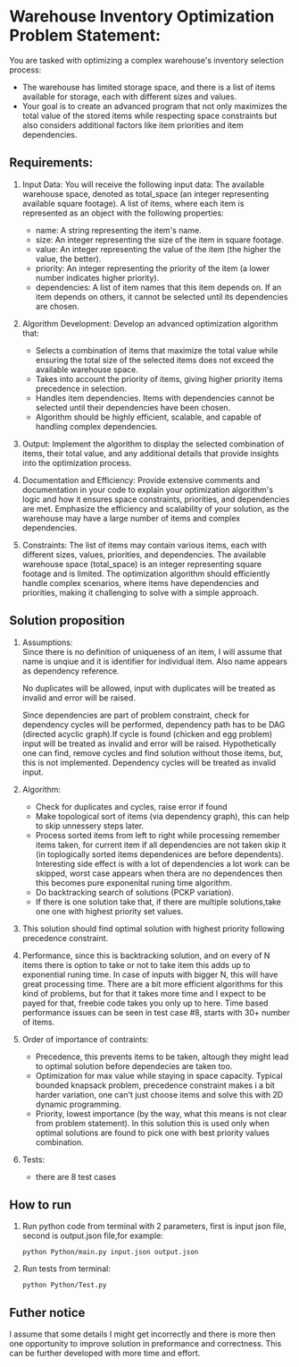 # Warehouse Inventory Optimization Problem Statement:

You are tasked with optimizing a complex warehouse's inventory selection process:

- The warehouse has limited storage space, and there is a list of items available for storage, each with different sizes
and values. 
- Your goal is to create an advanced program that not only maximizes the total value of the
stored items while respecting space constraints but also considers additional factors like item
priorities and item dependencies.

## Requirements:

1. Input Data:
    You will receive the following input data:
    The available warehouse space, denoted as total_space (an integer representing available square
    footage). A list of items, where each item is represented as an object with the following properties:
    - name: A string representing the item's name.
    - size: An integer representing the size of the item in square footage.
    - value: An integer representing the value of the item (the higher the value, the better).
    - priority: An integer representing the priority of the item (a lower number indicates higher priority).
    - dependencies: A list of item names that this item depends on. If an item depends on others, it cannot
    be selected until its dependencies are chosen.

2. Algorithm Development:
    Develop an advanced optimization algorithm that:
    - Selects a combination of items that maximize the total value while ensuring the total size of the selected items does not exceed the available warehouse space.
    - Takes into account the priority of items, giving higher priority items precedence in selection.
    - Handles item dependencies. Items with dependencies cannot be selected until their dependencies
    have been chosen.
    - Algorithm should be highly efficient, scalable, and capable of handling
    complex dependencies.

3. Output:
    Implement the algorithm to display the selected combination of items, their total value, and any
    additional details that provide insights into the optimization process.
    
4. Documentation and Efficiency:
    Provide extensive comments and documentation in your code to explain your optimization
    algorithm's logic and how it ensures space constraints, priorities, and dependencies are met.
    Emphasize the efficiency and scalability of your solution, as the warehouse may have a large number
    of items and complex dependencies.

5. Constraints:
    The list of items may contain various items, each with different sizes, values, priorities, and
    dependencies. The available warehouse space (total_space) is an integer representing square footage and is limited.
    The optimization algorithm should efficiently handle complex scenarios, where items have
    dependencies and priorities, making it challenging to solve with a simple approach.

## Solution proposition

1. Assumptions:<br/>
   Since there is no definition of uniqueness of an item, I will assume that name is unqiue and it is identifier for individual item. Also name appears as dependency reference.
   
   No duplicates will be allowed, input with duplicates will be treated as invalid and error will be raised.
   
   Since dependencies are part of problem constraint, check for dependency cycles will be performed, dependency path has to be DAG (directed acyclic graph).If cycle is found (chicken and egg problem) input will be treated as invalid and error will be raised. Hypothetically one can find, remove cycles and find solution without those items, but, this is not implemented. Dependency cycles will be treated as invalid input.
2. Algorithm:
   - Check for duplicates and cycles, raise error if found
   - Make topological sort of items (via dependency graph), this can help to skip  unnessery steps later.
   - Process sorted items from left to right while processing remember items taken, for current item if all dependencies are not taken skip it (in toplogically sorted items dependenices are before dependents). Interesting side effect is with a lot of dependencies a lot work can be skipped, worst case appears when thera are no dependences then this becomes pure exponenital runing time algorithm.
   - Do backtracking search of solutions (PCKP variation). 
   - If there is one solution take that, if there are multiple solutions,take one one with highest priority set values.
   
3. This solution should find optimal solution with highest priority following precedence constraint.
4. Performance, since this is backtracking solution, and on every of N items there is option to take or not to take item this adds up to exponential runing time. In case of inputs with bigger N, this will have great processing time. There are a bit more efficient algorithms for this kind of problems, but for that it takes more time and I expect to be payed for that, freebie code takes you only up to here. Time based performance issues can be seen in test case #8, starts with 30+ number of items.
5. Order of importance of contraints:
   - Precedence, this prevents items to be taken, altough they might lead to optimal solution before dependecies are taken too.
   - Optimization for max value while staying in space capacity. Typical bounded knapsack problem, precedence constraint makes i a bit harder variation, one can't just choose items and solve this with 2D dynamic programming.
   - Priority, lowest importance (by the way, what this means is not clear from problem statement).
   In this solution this is used only when optimal solutions are found to pick one with best priority values combination.
6. Tests:
   - there are 8 test cases

## How to run
1. Run python code from terminal with 2 parameters, first is input json file, second is output.json file,for example:
    ```
    python Python/main.py input.json output.json
    ```
2. Run tests from terminal:
    ```
    python Python/Test.py
    ```

## Futher notice
I assume that some details I might get incorrectly and there is more then one opportunity to improve solution in preformance and correctness. This can be further developed with more time and effort. 